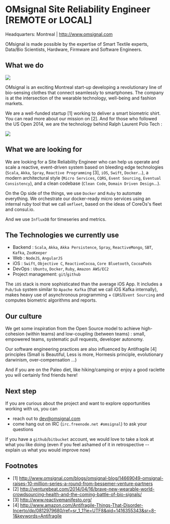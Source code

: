 OMsignal Site Reliability Engineer [REMOTE or LOCAL]
====================================================

Headquarters: Montreal | http://www.omsignal.com

OMsignal is made possible by the expertise of Smart Textile experts,
Data/Bio Scientists, Hardware, Firmware and
Software Engineers.

What we do
----------

[![](http://img.youtube.com/vi/MDa_af2pAdo/0.jpg)](//www.youtube.com/embed/MDa_af2pAdo)

OMsignal is an exciting Montreal start-up developing a revolutionary
line of bio-sensing clothes that connect seamlessly
to smartphones. The company is at the intersection of the wearable
technology, well-being and fashion markets.

We are a well-funded startup [1] working to deliver a smart biometric
shirt. You can read more about our mission on [2].
And for those who followed the US Open 2014, we are the technology
behind Ralph Laurent Polo Tech :

[![](http://img.youtube.com/vi/zipGvqaSJiE/0.jpg)](//www.youtube.com/embed/zipGvqaSJiE)

What we are looking for
-----------------------

We are looking for a Site Reliability Engineer who can
help us operate and scale a reactive, event-driven system based
on bleeding edge technologies (`Scala`, `Akka`, `Spray`, `Reactive Programming` [3],
`iOS`, `Swift`, `Docker`...), a modern architectural
style (`Micro Services`, `CQRS`, `Event Sourcing`, `Eventual Consistency`),
and a clean codebase (`Clean Code`, `Domain Driven Design`…).

On the Op side of the things, we use `Docker` and `Ruby` to automate everything.
We orchestrate our docker-ready micro services using an internal ruby tool that we call
`omfleet`, based on the ideas of CoreOs's fleet and consul.io.

And we use `InfluxDB` for timeseries and metrics.

The Technologies we currently use
---------------------------------

 - Backend : `Scala`, `Akka`, `Akka Persistence`, `Spray`, `ReactiveMongo`, `SBT`, `Kafka`, `ZooKeeper`
 - Web : `NodeJS`, `AngularJS`
 - iOS : `Swift`, `Objective C`, `ReactiveCocoa`, `Core Bluetooth`, `CocoaPods`
 - DevOps : `Ubuntu`, `Docker`, `Ruby`, `Amazon AWS/EC2`
 - Project management: `git`/`github`

The `iOS` stack is more sophisticated than the average iOS App.
It includes a `Pub/Sub` system similar
to `Apache Kafka` (that we call iOS Kafka internally),
makes heavy use of
asynchronous programming + `CQRS`/`Event Sourcing` and
computes biometric algorithms and reports.

Our culture
-----------

We get some inspiration from the Open Source model to
achieve high-cohesion (within teams) and
low-coupling (between teams) : small, empowered teams,
systematic pull requests, developer autonomy.

Our software engineering practices are also influenced
by Antifragile [4] principles
(Small is Beautiful, Less is more, Hormesis principle,
evolutionary darwinism, over-compensation ...)

And if you are on the Paleo diet, like hiking/camping or
enjoy a good raclette you will certainly find friends here!

Next step
---------

If you are curious about the project and want to explore
opportunities working with us, you can
 - reach out to dev@omsignal.com
 - come hang out on IRC (`irc.freenode.net #omsignal`) to ask your questions

If you have a `github`/`bitbucket` account, we would love to take
a look at what you like doing
(even if you feel ashamed of it in retrospective -- explain us
what you would improve now)


Footnotes
---------
 - [1] http://www.omsignal.com/blogs/omsignal-blog/14669049-omsignal-raises-10-million-series-a-round-from-bessemer-venture-partners
 - [2] http://venturebeat.com/2014/04/16/brave-new-wearable-world-crowdsourcing-health-and-the-coming-battle-of-bio-signals/
 - [3] http://www.reactivemanifesto.org/
 - [4] http://www.amazon.com/Antifragile-Things-That-Disorder-Incerto/dp/0812979680/ref=sr_1_1?ie=UTF8&qid=1416355343&sr=8-1&keywords=Antifragile
